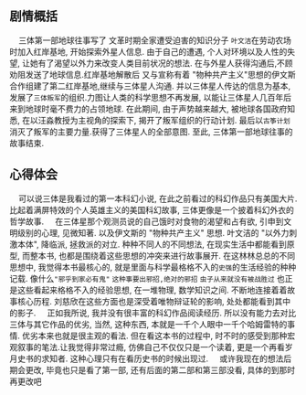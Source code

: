 ## 剧情概括
&nbsp;&nbsp;&nbsp;&nbsp;三体第一部地球往事写了 文革时期全家遭受迫害的知识分子 `叶文洁`在劳动农场时加入红岸基地, 开始探索外星人信息. 由于自己的遭遇, 个人对环境以及人性的失望, 让她有了渴望以外力来改变人类目前状况的想法. 在与外星人获得沟通后,不顾劝阻发送了地球信息.红岸基地解散后 又与宣称有着 "物种共产主义"思想的伊文斯合作组建了第二红岸基地,继续与三体星人沟通. 并以三体星人传达的信息为基本, 发展了`三体叛军`的组织.力图让人类的科学思想不再发展, 以能让三体星人几百年后来到地球时毫不费力的占领地球. 在此期间, 由于声势越来越大, 被地球各国政府知悉, 在以汪淼教授为主视角的探索下, 揭开了叛军组织的行动计划. 最后以`古筝计划`消灭了叛军的主要力量.获得了三体星人的全部意图.
至此, 三体第一部地球往事的故事结束.
## 心得体会
&nbsp;&nbsp;&nbsp;&nbsp;可以说三体是我看过的第一本科幻小说, 在此之前看过的科幻作品只有美国大片. 比起着满屏特效的个人英雄主义的美国科幻故事, 三体更像是一个披着科幻外衣的哲学故事.
&nbsp;&nbsp;&nbsp;&nbsp;在三体星那个观测员说的自己饿时对食物的渴望和占有欲, 引申到文明级别的心理, 见微知著. 以及伊文斯的 "物种共产主义" 思想. 叶文洁的 "以外力刺激本体", 降临派, 拯救派的对立. 种种不同人的不同想法, 在现实生活中都能看到原型, 而整本书, 也都是围绕着这些思想的冲突来进行故事展开. 在这林林总总的不同思想中, 我觉得本书最核心的, 就是里面与科学最格格不入的`史强`的生活经验的种种记载. 像什么` "邪乎到家必有鬼" ` `这种事要出邪招,绝对的邪招` `虫子从来就没有被战胜过` 也正是这些看起来格格不入的经验思想, 在一堆物理, 数学知识之间. 不断地连接着着故事核心历程. 刘慈欣在这些方面也是深受着唯物辩证轮的影响, 处处都能看到其中的影子. 
&nbsp;&nbsp;&nbsp;&nbsp;正如我所说, 我并没有很丰富的科幻作品阅读经历. 所以没有能力去对比三体与其它作品的优劣, 当然, 这种东西, 本就是一千个人眼中一千个哈姆雷特的事情. 优劣本来也就是很主观的看法. 但在看这本书的过程中, 时不时的感受到那种宏观叙事的笔法.让我觉得非常过瘾, 仿佛自己不仅仅只是一个读着, 更是一个再看岁月史书的求知者. 这种心理只有在看历史书的时候出现过. 
&nbsp;&nbsp;&nbsp;&nbsp;或许我现在的想法后期会更改, 毕竟也只是看了第一部, 还有后面的第二部和第三部没看, 具体的到那时再更改吧
